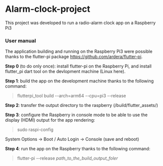 # Alarm-clock-project
This project was developed to run a radio-alarm clock app on a Raspberry Pi3

### User manual

The application building and running on the Raspberry Pi3 were possible thanks to the flutter-pi package https://github.com/ardera/flutter-pi.

**Step 0** (to do only once): install flutter-pi on the Raspberry Pi, and install flutter_pi dart tool on the devlopment machine (Linux here).

**Step 1**: build the app on the development machine thanks to the following command:
> flutterpi_tool build --arch=arm64 --cpu=pi3 --release

**Step 2**: transfer the output directory to the raspberry (/build/flutter_assets/)

**Step 3**: configure the Raspberry in console mode to be able to use the display (HDMI) output for the app rendering:
> sudo raspi-config

System Options -> Boot / Auto Login -> Console
(save and reboot)

**Step 4**: run the app on the Raspberry thanks to the following command:
> flutter-pi --release *path_to_the_build_output_foler*